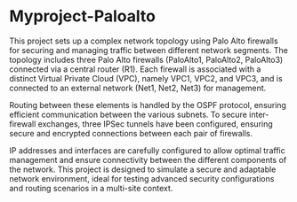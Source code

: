 # Myproject-Paloalto
This project sets up a complex network topology using Palo Alto firewalls for securing and managing traffic between different network segments. The topology includes three Palo Alto firewalls (PaloAlto1, PaloAlto2, PaloAlto3) connected via a central router (R1). Each firewall is associated with a distinct Virtual Private Cloud (VPC), namely VPC1, VPC2, and VPC3, and is connected to an external network (Net1, Net2, Net3) for management.

Routing between these elements is handled by the OSPF protocol, ensuring efficient communication between the various subnets. To secure inter-firewall exchanges, three IPSec tunnels have been configured, ensuring secure and encrypted connections between each pair of firewalls.

IP addresses and interfaces are carefully configured to allow optimal traffic management and ensure connectivity between the different components of the network. This project is designed to simulate a secure and adaptable network environment, ideal for testing advanced security configurations and routing scenarios in a multi-site context.
